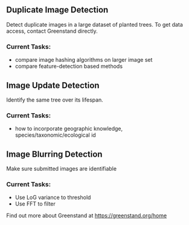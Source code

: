## Duplicate Image Detection 
Detect duplicate images in a large dataset of planted trees. To get data access, contact Greenstand directly.


### Current Tasks: 
- compare image hashing algorithms on larger image set
- compare feature-detection based methods 

## Image Update Detection   
Identify the same tree over its lifespan. 

### Current Tasks: 
- how to incorporate geographic knowledge, species/taxonomic/ecological id


## Image Blurring Detection
Make sure submitted images are identifiable

### Current Tasks: 
- Use LoG variance to threshold
- Use FFT to filter





Find out more about Greenstand at https://greenstand.org/home
